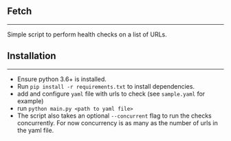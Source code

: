 ## Fetch 
---
Simple script to perform health checks on a list of URLs. 

## Installation
---
- Ensure python 3.6+ is installed.
- Run `pip install -r requirements.txt` to install dependencies.
- add and configure `yaml` file with urls to check (see `sample.yaml` for example)
- run `python main.py <path to yaml file>`
- The script also takes an optional `--concurrent` flag to run the checks concurrently. For now concurrency is as many as the number of urls in the yaml file.

